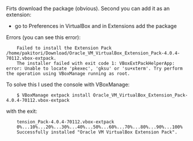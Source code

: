 Firts download the package (obvious). Second you can add it as an extension:
- go to Preferences in VirtualBox and in Extensions add the package


Errors (you can see this error):
```
    Failed to install the Extension Pack /home/pakitori/Download/Oracle_VM_VirtualBox_Extension_Pack-4.0.4-70112.vbox-extpack.
    The installer failed with exit code 1: VBoxExtPackHelperApp: error: Unable to locate 'pkexec', 'gksu' or 'su+xterm'. Try perform the operation using VBoxManage running as root.
```

To solve this I used the console with VBoxManage:
```
    $ VBoxManage extpack install Oracle_VM_VirtualBox_Extension_Pack-4.0.4-70112.vbox-extpack 
```
with the exit:
```
    tension_Pack-4.0.4-70112.vbox-extpack 
    0%...10%...20%...30%...40%...50%...60%...70%...80%...90%...100%
    Successfully installed "Oracle VM VirtualBox Extension Pack".
```

